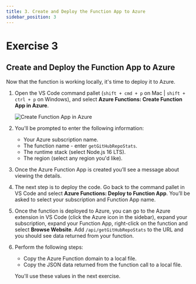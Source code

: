 ```yaml
---
title: 3. Create and Deploy the Function App to Azure
sidebar_position: 3
---
```


# Exercise 3

## Create and Deploy the Function App to Azure

Now that the function is working locally, it's time to deploy it to Azure.

1. Open the VS Code command pallet (`shift + cmd + p` on Mac | `shift + ctrl + p` on Windows), and select **Azure Functions: Create Function App in Azure**.

    ![Create Function App in Azure](/img/automate-data-azure-functions-power-automate/create-function-app-in-azure.png "Create Function App in Azure")

1. You'll be prompted to enter the following information:

    - Your Azure subscription name.
    - The function name - enter `getGitHubRepoStats`.
    - The runtime stack (select Node.js 16 LTS).
    - The region (select any region you'd like).

1. Once the Azure Function App is created you’ll see a message about viewing the details. 

1. The next step is to deploy the code. Go back to the command pallet in VS Code and select **Azure Functions: Deploy to Function App**. You’ll be asked to select your subscription and Function App name.

1. Once the function is deployed to Azure, you can go to the Azure extension in VS Code (click the Azure icon in the sidebar), expand your subscription, expand your Function App, right-click on the function and select **Browse Website**. Add `/api/getGitHubRepoStats` to the URL and you should see data returned from your function.

1. Perform the following steps:

    - Copy the Azure Function domain to a local file. 
    - Copy the JSON data returned from the function call to a local file.

    You'll use these values in the next exercise.

